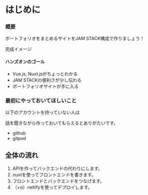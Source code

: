 # はじめに

### 概要

ポートフォリオをまとめるサイトをJAM STACK構成で作りましょう！

完成イメージ

#### ハンズオンのゴール

* Vue.js, Nuxt.jsがちょっとわかる
* JAM STACKの便利さが少し伝わる
* ポートフォリオサイトが手に入る



### 最初にやっておいてほしいこと

以下のアカウントを持っていない人は

話を聞きながら作っておいてもらえるとありがたいです。

* github
* gitpod

## 全体の流れ
1. APIを作ってバックエンドの代わりにします。
2. nuxtを使ってフロントエンドを書きます。
3. フロントエンドとバックエンドをつなげます。
4. （+α）netlifyを使ってデプロイします。


